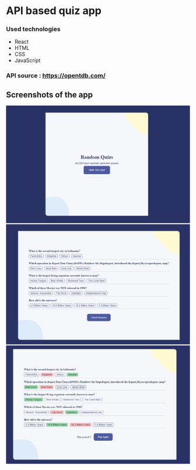 # API based quiz app

### Used technologies

- React
- HTML
- CSS
- JavaScript

### API source : https://opentdb.com/

## Screenshots of the app

![alt text](src/images/img1.png)
![alt text](src/images/img2.png)
![alt text](src/images/img3.png)

